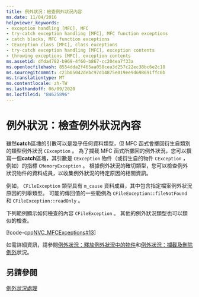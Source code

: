 ```yaml
---
title: 例外狀況：檢查例外狀況內容
ms.date: 11/04/2016
helpviewer_keywords:
- exception handling [MFC], MFC
- try-catch exception handling [MFC], MFC function exceptions
- catch blocks, MFC function exceptions
- CException class [MFC], class exceptions
- try-catch exception handling [MFC], exception contents
- throwing exceptions [MFC], exception contents
ms.assetid: dfda4782-b969-4f60-b867-cc204ea7f33a
ms.openlocfilehash: 8554dda2f465aa058cea3d257c22ec38bc6e2c18
ms.sourcegitcommit: c21b05042debc97d14875e019ee9d698691ffc0b
ms.translationtype: MT
ms.contentlocale: zh-TW
ms.lasthandoff: 06/09/2020
ms.locfileid: "84625896"
---
```

# <a name="exceptions-examining-exception-contents"></a>例外狀況：檢查例外狀況內容

雖然**catch**區塊的引數可以是幾乎任何資料類型，但 MFC 函式會擲回衍生自類別的類型例外狀況 `CException` 。 為了攔截 MFC 函式所擲回的例外狀況，您可以撰寫一個**catch**區塊，其引數是 `CException` 物件（或衍生自的物件 `CException` ，例如）的指標 `CMemoryException` 。 根據例外狀況的確切類型，您可以檢查例外狀況物件的資料成員，以收集例外狀況的特定原因的相關資訊。

例如， `CFileException` 類型具有 `m_cause` 資料成員，其中包含指定檔案例外狀況原因的列舉類型。 可能的傳回值的一些範例為 `CFileException::fileNotFound` 和 `CFileException::readOnly` 。

下列範例顯示如何檢查的內容 `CFileException` 。 其他的例外狀況類型也可以類似的檢查。

[!code-cpp[NVC_MFCExceptions#13](codesnippet/cpp/exceptions-examining-exception-contents_1.cpp)]

如需詳細資訊，請參閱[例外狀況：釋放例外狀況中的物件](exceptions-freeing-objects-in-exceptions.md)和[例外狀況：攔截及刪除例外](exceptions-catching-and-deleting-exceptions.md)狀況。

## <a name="see-also"></a>另請參閱

[例外狀況處理](exception-handling-in-mfc.md)
